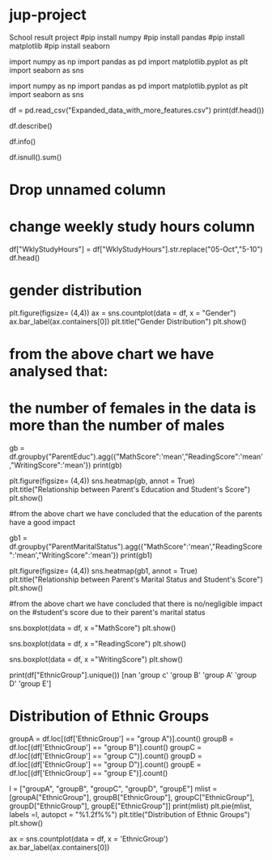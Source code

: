 # jup-project
School result project
#pip install numpy
#pip install pandas
#pip install matplotlib
#pip install seaborn

import numpy as np
import pandas as pd
import matplotlib.pyplot as plt
import seaborn as sns

import numpy as np
import pandas as pd
import matplotlib.pyplot as plt
import seaborn as sns

df = pd.read_csv("Expanded_data_with_more_features.csv")
print(df.head())

df.describe()

df.info()

df.isnull().sum()

# Drop unnamed column





# change weekly study hours column

df["WklyStudyHours"] = df["WklyStudyHours"].str.replace("05-Oct","5-10")
df.head()

# gender distribution

plt.figure(figsize= (4,4))
ax = sns.countplot(data = df, x = "Gender")
ax.bar_label(ax.containers[0])
plt.title("Gender Distribution")
plt.show()

# from the above chart we have analysed that:
# the number of females in the data is more than the number of males

gb = df.groupby("ParentEduc").agg({"MathScore":'mean',"ReadingScore":'mean',"WritingScore":'mean'})
print(gb)

plt.figure(figsize= (4,4))
sns.heatmap(gb, annot = True)
plt.title("Relationship between Parent's Education and Student's Score")            
plt.show()

#from the above chart we have concluded that the education of the parents have a good impact

gb1 = df.groupby("ParentMaritalStatus").agg({"MathScore":'mean',"ReadingScore":'mean',"WritingScore":'mean'})
print(gb1)

plt.figure(figsize= (4,4))
sns.heatmap(gb1, annot = True)
plt.title("Relationship between Parent's Marital Status and Student's Score") 
plt.show()

#from the above chart we have concluded that there is no/negligible impact on the 
#student's score due to their parent's marital status

sns.boxplot(data = df, x ="MathScore")
plt.show()

sns.boxplot(data = df, x ="ReadingScore")
plt.show()

sns.boxplot(data = df, x ="WritingScore")
plt.show()

print(df["EthnicGroup"].unique())
[nan 'group c' 'group B' 'group A' 'group D' 'group E']

# Distribution of Ethnic Groups

groupA = df.loc[(df['EthnicGroup'] == "group A")].count()
groupB = df.loc[(df['EthnicGroup'] == "group B")].count()
groupC = df.loc[(df['EthnicGroup'] == "group C")].count()
groupD = df.loc[(df['EthnicGroup'] == "group D")].count()
groupE = df.loc[(df['EthnicGroup'] == "group E")].count()

l = ["groupA", "groupB", "groupC", "groupD", "groupE"]
mlist = [groupA["EthnicGroup"], groupB["EthnicGroup"], groupC["EthnicGroup"], groupD["EthnicGroup"], groupE["EthnicGroup"]]
print(mlist)
plt.pie(mlist, labels =l, autopct = "%1.2f%%")
plt.title("Distribution of Ethnic Groups")
plt.show()



ax = sns.countplot(data = df, x = 'EthnicGroup')
ax.bar_label(ax.containers[0])







